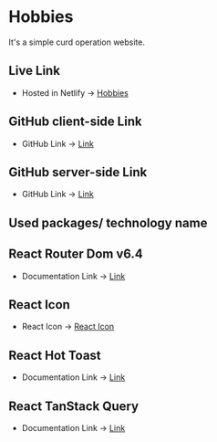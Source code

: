 # Hobbies

It's a simple curd operation website.

## Live Link

- Hosted in Netlify -> [Hobbies](https://hobbies-lists.netlify.app/)

## GitHub client-side Link

- GitHub Link -> [Link](https://github.com/Re-zan/Hobbies-list)

## GitHub server-side Link

- GitHub Link -> [Link](https://github.com/Re-zan/Hobbies-server-side)

## Used packages/ technology name

## React Router Dom v6.4

- Documentation Link -> [Link](https://reactrouter.com/en/main/start/overview)

## React Icon

- React Icon -> [React Icon](https://react-icons.github.io/react-icons/)

## React Hot Toast

- Documentation Link -> [Link](https://www.npmjs.com/package/react-hot-toast)

## React TanStack Query

- Documentation Link -> [Link](https://tanstack.com/query/latest)
